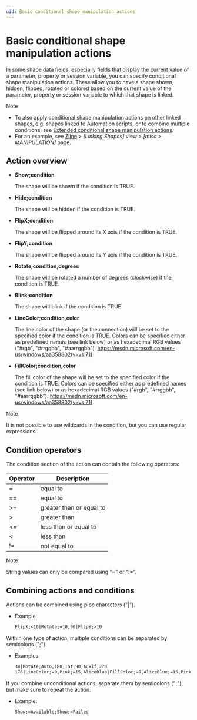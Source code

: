 ```yaml
---
uid: Basic_conditional_shape_manipulation_actions
---
```


# Basic conditional shape manipulation actions

In some shape data fields, especially fields that display the current value of a parameter, property or session variable, you can specify conditional shape manipulation actions. These allow you to have a shape shown, hidden, flipped, rotated or colored based on the current value of the parameter, property or session variable to which that shape is linked.

> [!NOTE]
> - To also apply conditional shape manipulation actions on other linked shapes, e.g. shapes linked to Automation scripts, or to combine multiple conditions, see [Extended conditional shape manipulation actions](xref:Extended_conditional_shape_manipulation_actions).
> - For an example, see [Ziine](xref:ZiineDemoSystem) > *[Linking Shapes]* view > *[misc > MANIPULATION]* page.

## Action overview

- **Show;condition**

  The shape will be shown if the condition is TRUE.

- **Hide;condition**

  The shape will be hidden if the condition is TRUE.

- **FlipX;condition**

  The shape will be flipped around its X axis if the condition is TRUE.

- **FlipY;condition**

  The shape will be flipped around its Y axis if the condition is TRUE.

- **Rotate;condition,degrees**

  The shape will be rotated a number of degrees (clockwise) if the condition is TRUE.

- **Blink;condition**

  The shape will blink if the condition is TRUE.

- **LineColor;condition,color**

  The line color of the shape (or the connection) will be set to the specified color if the condition is TRUE. Colors can be specified either as predefined names (see link below) or as hexadecimal RGB values ("#rgb", "#rrggbb", "#aarrggbb"). <https://msdn.microsoft.com/en-us/windows/aa358802(v=vs.71)>

- **FillColor;condition,color**

  The fill color of the shape will be set to the specified color if the condition is TRUE. Colors can be specified either as predefined names (see link below) or as hexadecimal RGB values ("#rgb", "#rrggbb", "#aarrggbb"). <https://msdn.microsoft.com/en-us/windows/aa358802(v=vs.71)>

> [!NOTE]
> It is not possible to use wildcards in the condition, but you can use regular expressions.

## Condition operators

The condition section of the action can contain the following operators:

| Operator | Description              |
| -------- | ------------------------ |
| =        | equal to                 |
| ==       | equal to                 |
| \>=      | greater than or equal to |
| \>       | greater than             |
| \<=      | less than or equal to    |
| \<       | less than                |
| !=       | not equal to             |

> [!NOTE]
> String values can only be compared using "=" or "!=".

## Combining actions and conditions

Actions can be combined using pipe characters ("\|").

- Example:

  ```txt
  FlipX;<10|Rotate;=10,90|FlipY;>10
  ```

Within one type of action, multiple conditions can be separated by semicolons (";").

- Examples

  ```txt
  34|Rotate;Auto,180;Int,90;Auxif,270
  176|LineColor;=9,Pink;=15,AliceBlue|FillColor;=9,AliceBlue;=15,Pink
  ```

If you combine unconditional actions, separate them by semicolons (";"), but make sure to repeat the action.

- Example:

  ```txt
  Show;=Available;Show;=Failed
  ```
